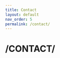 ```yaml
---
title: Contact
layout: default
nav_order: 5
permalink: /contact/
---
```

<h1><b><b>/CONTACT/</b></b></h1>